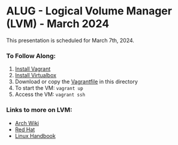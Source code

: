 # ALUG - Logical Volume Manager (LVM) - March 2024
This presentation is scheduled for March 7th, 2024.

### To Follow Along:
1. [Install Vagrant](https://developer.hashicorp.com/vagrant/install)
2. [Install Virtualbox](https://www.virtualbox.org/wiki/Linux_Downloads)
3. Download or copy the [Vagrantfile](https://github.com/shawnmcgraw/akronlinux/blob/main/LVM_mar2024/Vagrantfile) in this directory
4. To start the VM: `vagrant up`
5. Access the VM: `vagrant ssh`

### Links to more on LVM:
- [Arch Wiki](https://wiki.archlinux.org/title/LVM)
- [Red Hat](https://access.redhat.com/documentation/en-us/red_hat_enterprise_linux/9/html/configuring_and_managing_logical_volumes/index)
- [Linux Handbook](https://linuxhandbook.com/lvm-guide/)
